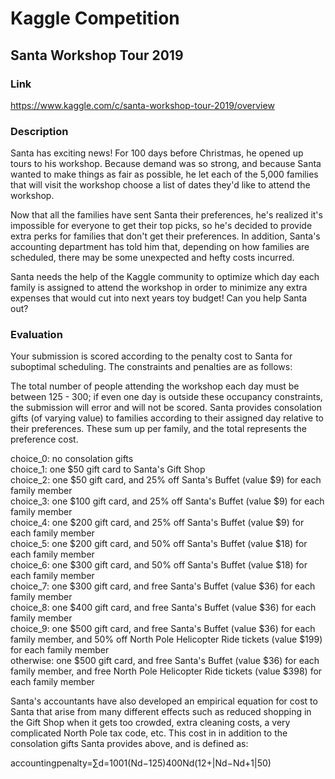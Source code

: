 # Kaggle Competition
## Santa Workshop Tour 2019

### Link
https://www.kaggle.com/c/santa-workshop-tour-2019/overview

### Description

Santa has exciting news! For 100 days before Christmas, he opened up tours to his workshop. Because demand was so strong, and because Santa wanted to make things as fair as possible, he let each of the 5,000 families that will visit the workshop choose a list of dates they'd like to attend the workshop.

Now that all the families have sent Santa their preferences, he's realized it's impossible for everyone to get their top picks, so he's decided to provide extra perks for families that don't get their preferences. In addition, Santa's accounting department has told him that, depending on how families are scheduled, there may be some unexpected and hefty costs incurred.

Santa needs the help of the Kaggle community to optimize which day each family is assigned to attend the workshop in order to minimize any extra expenses that would cut into next years toy budget! Can you help Santa out?

### Evaluation

Your submission is scored according to the penalty cost to Santa for suboptimal scheduling. The constraints and penalties are as follows:

The total number of people attending the workshop each day must be between 125 - 300; if even one day is outside these occupancy constraints, the submission will error and will not be scored.
Santa provides consolation gifts (of varying value) to families according to their assigned day relative to their preferences. These sum up per family, and the total represents the preference cost.

choice_0: no consolation gifts</br>
choice_1: one $50 gift card to Santa's Gift Shop</br>
choice_2: one $50 gift card, and 25% off Santa's Buffet (value $9) for each family member</br>
choice_3: one $100 gift card, and 25% off Santa's Buffet (value $9) for each family member</br>
choice_4: one $200 gift card, and 25% off Santa's Buffet (value $9) for each family member</br>
choice_5: one $200 gift card, and 50% off Santa's Buffet (value $18) for each family member</br>
choice_6: one $300 gift card, and 50% off Santa's Buffet (value $18) for each family member</br>
choice_7: one $300 gift card, and free Santa's Buffet (value $36) for each family member</br>
choice_8: one $400 gift card, and free Santa's Buffet (value $36) for each family member</br>
choice_9: one $500 gift card, and free Santa's Buffet (value $36) for each family member, and 50% off North Pole Helicopter Ride tickets (value $199) for each family member</br>
otherwise: one $500 gift card, and free Santa's Buffet (value $36) for each family member, and free North Pole Helicopter Ride tickets (value $398) for each family member

Santa's accountants have also developed an empirical equation for cost to Santa that arise from many different effects such as reduced shopping in the Gift Shop when it gets too crowded, extra cleaning costs, a very complicated North Pole tax code, etc. This cost in in addition to the consolation gifts Santa provides above, and is defined as:


accountingpenalty=∑d=1001(Nd−125)400Nd(12+|Nd−Nd+1|50)
